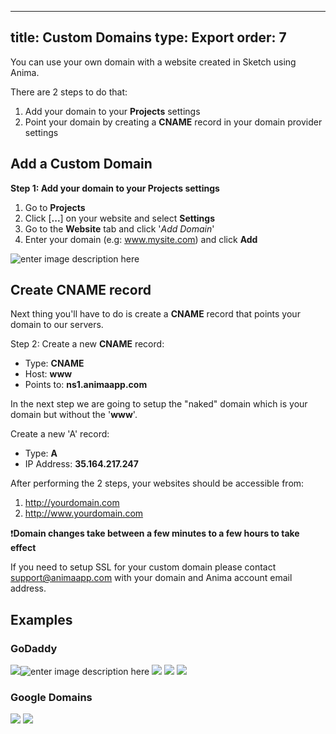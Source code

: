 
---
title: Custom Domains
type: Export
order: 7
---

You can use your own domain with a website created in Sketch using Anima.

There are 2 steps to do that:

1. Add your domain to your **Projects** settings
2. Point your domain by creating a **CNAME** record in your domain provider settings

## Add a Custom Domain
**Step 1: Add your domain to your **Projects** settings**

1. Go to **Projects**
2. Click [**...**] on your website and select **Settings**
3. Go to the **Website** tab and click '*Add Domain*'
4. Enter your domain (e.g: www.mysite.com) and click **Add**

![enter image description here](http://f.cl.ly/items/3b0B2Y342x1U2l1p163P/Custom%20domain.gif)
## Create CNAME record

Next thing you'll have to do is create a **CNAME** record that points your domain to our servers.

Step 2:  Create a new **CNAME** record:

* Type: **CNAME**
* Host: **www**
* Points to: **ns1.animaapp.com**

In the next step we are going to setup the "naked" domain which is your domain but without the '**www**'.

Create a new 'A' record:

* Type: **A**
* IP Address: **35.164.217.247**

After performing the 2 steps, your websites should be accessible from:

1. http://yourdomain.com
2. http://www.yourdomain.com

❗️**Domain changes take between a few minutes to a few hours to take effect**

 If you need to setup SSL for your custom domain please contact support@animaapp.com with your domain and Anima account email address.

## Examples

### GoDaddy

![](https://docs.animaapp.com/images/launchpad/domains/godaddy/1.png)![enter image description here](https://docs.animaapp.com/images/launchpad/domains/godaddy/3.png)
![](https://docs.animaapp.com/images/launchpad/domains/godaddy/2.png)
![](https://docs.animaapp.com/images/launchpad/domains/godaddy/4.png)
![](https://docs.animaapp.com/images/launchpad/domains/godaddy/5.png)
### Google Domains

![](https://docs.animaapp.com/images/launchpad/domains/google/1.png)
![](https://docs.animaapp.com/images/launchpad/domains/google/2.png)
